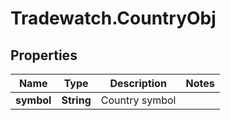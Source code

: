# Tradewatch.CountryObj

## Properties

Name | Type | Description | Notes
------------ | ------------- | ------------- | -------------
**symbol** | **String** | Country symbol | 


